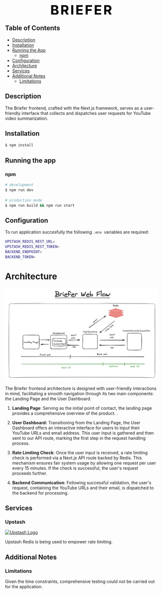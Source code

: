 <p align="center">
  <a href="" target="blank"><img src="./docs/briefer.png" width="200" alt="Briefer logo" /></a>
</p>

## Table of Contents

- [Description](#description)
- [Installation](#installation)
- [Running the App](#running-the-app)
  - [npm](#npm)
- [Configuration](#configuration)
- [Architecture](#architecture)
- [Services](#services)
- [Additional Notes](#additional-notes)
  - [Limitations](#limitations)

## Description

The Briefer frontend, crafted with the Next.js framework, serves as a user-friendly interface that collects and dispatches user requests for YouTube video summarization.

## Installation

```bash
$ npm install
```

## Running the app

### npm

```bash
# development
$ npm run dev

# production mode
$ npm run build && npm run start
```

## Configuration

To run application succesfully the following `.env `variables are required:

```bash
UPSTASH_REDIS_REST_URL=
UPSTASH_REDIS_REST_TOKEN=
BACKEND_ENDPOINT=
BACKEND_TOKEN=
```

# Architecture

<img src="./docs/webflow.png" alt="Overall Web architecture"></img>

The Briefer frontend architecture is designed with user-friendly interactions in mind, facilitating a smooth navigation through its two main components: the Landing Page and the User Dashboard.

1. **Landing Page**: Serving as the initial point of contact, the landing page provides a comprehensive overview of the product. .

2. **User Dashboard:** Transitioning from the Landing Page, the User Dashboard offers an interactive interface for users to input their YouTube URLs and email address. This user input is gathered and then sent to our API route, marking the first step in the request handling process.

3. **Rate Limiting Check**: Once the user input is received, a rate limiting check is performed via a Next.js API route backed by Redis. This mechanism ensures fair system usage by allowing one request per user every 15 minutes. If the check is successful, the user's request proceeds further.

4. **Backend Communication**: Following successful validation, the user's request, containing the YouTube URLs and their email, is dispatched to the backend for processing.

## Services

### **Upstash**

<p align="left">
  <a href="https://docs.upstash.com/redis" target="blank"><img src="	https://upstash.com/static/logo/logo-dark.svg" width="200" alt="Upstash Logo" /></a>
</p>

Upstash Redis is being used to empower rate limiting.

## Additional Notes

### Limitations

Given the time constraints, comprehensive testing could not be carried out for the application.
